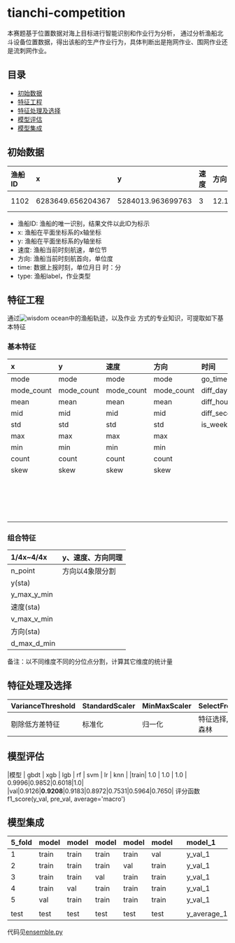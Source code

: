 # tianchi-competition
 
 本赛题基于位置数据对海上目标进行智能识别和作业行为分析，
 通过分析渔船北斗设备位置数据，得出该船的生产作业行为，具体判断出是拖网作业、围网作业还是流刺网作业。
## 目录
+ [初始数据](#初始数据)
+ [特征工程](#特征工程)
+ [特征处理及选择](#特征处理及选择)
+ [模型评估](#模型评估)
+ [模型集成](#模型集成)
## 初始数据
| 渔船ID | x | y | 速度 | 方向 | time | type |  
|:------ |:--|:--|:-----|:-----|:-----|:-----|  
|1102 | 6283649.656204367| 5284013.963699763| 3 | 12.1 | 0921 09:00 | 围网 |  

+ 渔船ID: 渔船的唯一识别，结果文件以此ID为标示 
+ x: 渔船在平面坐标系的x轴坐标
+ y: 渔船在平面坐标系的y轴坐标
+ 速度: 渔船当前时刻航速，单位节
+ 方向: 渔船当前时刻航首向，单位度
+ time: 数据上报时刻，单位月日 时：分
+ type: 渔船label，作业类型 

## 特征工程
通过![wisdom ocean](./wisdom-ocean.ipynb)中的渔船轨迹，以及作业
方式的专业知识，可提取如下基本特征  
### 基本特征
| x | y | 速度 | 方向 | 时间 | 轨迹 |
|:--|:--|:-----|:-----|:-----|:-----|
|mode|mode|mode|mode|go_time|x_max_x_min|
|mode_count|mode_count|mode_count|mode_count|diff_days|x_max_y_min|
|mean|mean|mean|mean|diff_hours|y_max_y_min|
|mid|mid|mid|mid|diff_seconds|y_max_x_min|
|std|std|std|std|is_weekday|x_max_y_max|
|max|max|max|max|   |x_min_y_min|
|min|min|min|min|   |area|
|count|count|count|count|	|per|
|skew|skew|skew|skew|	|a|
|	|	|	|	|	|b|
|	|	|	|	|	|c|
|	|	|	|	|	|d|
|	|	|	|	|	|e|
### 组合特征
|1/4x~4/4x|y、速度、方向同理|
|:--------|:--|
|n_point| 方向以4象限分割|	
|y(sta)	|	    |
|y_max_y_min|	|	
|速度(sta)|		|
|v_max_v_min|	|		
|方向(sta)|		|
|d_max_d_min|	|
备注：以不同维度不同的分位点分割，计算其它维度的统计量
		
## 特征处理及选择
|VarianceThreshold|StandardScaler|MinMaxScaler|SelectFromModel|
| :--- | :--- | :--- | :--- |
|剔除低方差特征|标准化|归一化|特征选择,基于随机森林|

## 模型评估
|模型 | gbdt | xgb | lgb | rf | svm | lr | knn |
|train| 1.0 | 1.0 | 1.0 | 0.9996|0.9852|0.6018|1.0|
|val|0.9126|**0.9208**|0.9183|0.8972|0.7531|0.5964|0.7650|
评分函数  
f1_score(y_val, pre_val, average='macro')  

## 模型集成
|5_fold|model|model|model|model|model|      |model_1|model_2|...| |svm(kernel='linear')|
| :--- | :--- | :--- | :--- | :--|:--|:---|:----|:-----|:--- |:---|:--- |
|1  |train |train |train |train |val |      |y_val_1 |y_val_2 | | |train |
|2  |train |train |train |val |train |      |y_val_1 |y_val_2 | | |train |
|3  |train |train |val |train |train |      |y_val_1 |y_val_2 | | |train |
|4  |train |val   |train |train |train |    |y_val_1 |y_val_2 | | |train |
|5  |val   |train |train |train |train |    |y_val_1 |y_val_2 | | |train |
| | | | | | |   |   |
|test |test |test |test |test |test |   |y_average_1|y_average_2| | |test|

代码见[ensemble.py](./ensemble.py)